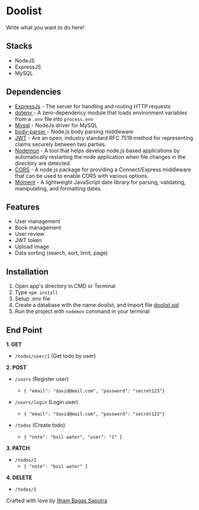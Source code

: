 # Doolist
Write what you want to do here!

## Stacks
- NodeJS
- ExpressJS
- MySQL

## Dependencies
- [ExpressJs](#ExpressJs) - The server for handling and routing HTTP requests
- [dotenv ](#dotenv) - A zero-dependency module that loads environment variables from a ```.env``` file into ```process.env```
- [Mysql](#Mysql) - NodeJs driver for MySQL
- [body-parser ](#body-parser) - Node.js body parsing middleware
- [JWT](#JWT) - Are an open, industry standard RFC 7519 method for representing claims securely between two parties.
- [Nodemon](#Nodemon) - A tool that helps develop node.js based applications by automatically restarting the node application when file changes in the directory are detected.
- [CORS](#CORS) - A node.js package for providing a Connect/Express middleware that can be used to enable CORS with various options.
- [Moment](#Moment) - A lightweight JavaScript date library for parsing, validating, manipulating, and formatting dates.

## Features
- User management
- Book management
- User review
- JWT token
- Upload image
- Data sorting (search, sort, limit, page)

## Installation
1. Open app's directory in CMD or Terminal
2. Type `npm install`
3. Setup .env file
4. Create a database with the name doolist, and Import file [doolist.sql](liferary.sql)
5. Run the project with `nodemon` command in your terminal

## End Point
**1. GET**

* `/todos/user/1` (Get todo by user)

**2. POST**

* `/users` (Register user)
    * ``` { "email": "david@mail.com", "password": "secret123"} ```

* `/users/login` (Login user)
    * ``` { "email": "david@mail.com", "password": "secret123"} ```

* `/todos` (Create todo)
    * ``` { "note": "boil water", "user": "1" } ```

**3. PATCH**

* `/todos/1` 
    * ``` { "note": "boil water" } ```
   
**4. DELETE**

* `/todos/1` 


Crafted with love by [Ilham Bagas Saputra](https://instagram.com/ilhambagasaputra)
